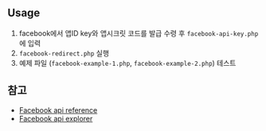 ## Usage

1. facebook에서 앱ID key와 앱시크릿 코드를 발급 수령 후 `facebook-api-key.php` 에 입력
2. `facebook-redirect.php` 실행
3. 예제 파일 (`facebook-example-1.php`, `facebook-example-2.php`) 테스트 

## 참고
* [Facebook api reference](https://developers.facebook.com/docs/reference/api/)
* [Facebook api explorer](https://developers.facebook.com/tools/explorer/?method=GET&path=me)
